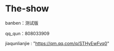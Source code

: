 # The-show  

banben：测试版 

qq_qun：808033909  

jiaqunlianjie : "https://qm.qq.com/q/STHyEwFvq0"


 
